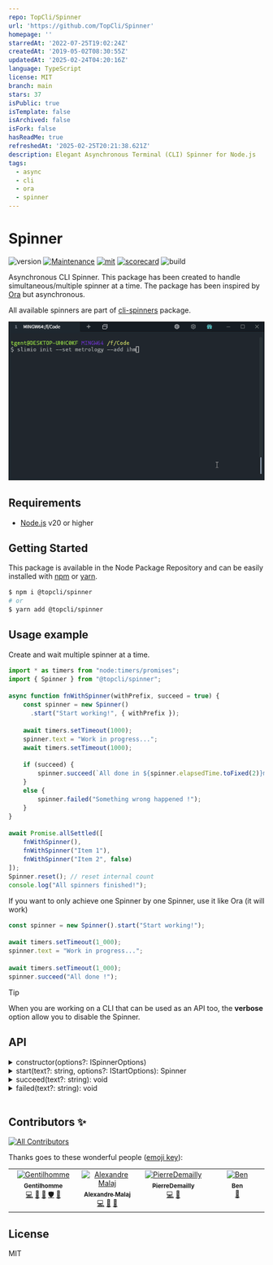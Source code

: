 ```yaml
---
repo: TopCli/Spinner
url: 'https://github.com/TopCli/Spinner'
homepage: ''
starredAt: '2022-07-25T19:02:24Z'
createdAt: '2019-05-02T08:30:55Z'
updatedAt: '2025-02-24T04:20:16Z'
language: TypeScript
license: MIT
branch: main
stars: 37
isPublic: true
isTemplate: false
isArchived: false
isFork: false
hasReadMe: true
refreshedAt: '2025-02-25T20:21:38.621Z'
description: Elegant Asynchronous Terminal (CLI) Spinner for Node.js
tags:
  - async
  - cli
  - ora
  - spinner
---
```


# Spinner

![version](https://img.shields.io/badge/dynamic/json.svg?style=for-the-badge&url=https://raw.githubusercontent.com/TopCli/Spinner/main/package.json&query=$.version&label=Version)
[![Maintenance](https://img.shields.io/badge/Maintained%3F-yes-green.svg?style=for-the-badge)](https://github.com/TopCli/Spinner/commit-activity)
[![mit](https://img.shields.io/badge/License-MIT-green.svg?style=for-the-badge)](https://github.com/TopCli/Spinner/blob/main/LICENSE)
[![scorecard](https://api.securityscorecards.dev/projects/github.com/TopCli/Spinner/badge?style=for-the-badge)](https://ossf.github.io/scorecard-visualizer/#/projects/github.com/TopCli/Spinner)
![build](https://img.shields.io/github/actions/workflow/status/TopCli/Spinner/node.js.yml?style=for-the-badge)

Asynchronous CLI Spinner. This package has been created to handle simultaneous/multiple spinner at a time. The package has been inspired by [Ora](https://github.com/sindresorhus/ora) but asynchronous.

All available spinners are part of [cli-spinners](https://github.com/sindresorhus/cli-spinners#readme) package.

<p align="center">
<img src="https://github.com/SlimIO/Governance/blob/master/docs/images/cli_init.gif">
</p>

## Requirements

- [Node.js](https://nodejs.org/en/) v20 or higher

## Getting Started

This package is available in the Node Package Repository and can be easily installed with [npm](https://docs.npmjs.com/getting-started/what-is-npm) or [yarn](https://yarnpkg.com).

```bash
$ npm i @topcli/spinner
# or
$ yarn add @topcli/spinner
```

## Usage example

Create and wait multiple spinner at a time.

```js
import * as timers from "node:timers/promises";
import { Spinner } from "@topcli/spinner";

async function fnWithSpinner(withPrefix, succeed = true) {
    const spinner = new Spinner()
      .start("Start working!", { withPrefix });

    await timers.setTimeout(1000);
    spinner.text = "Work in progress...";
    await timers.setTimeout(1000);

    if (succeed) {
        spinner.succeed(`All done in ${spinner.elapsedTime.toFixed(2)}ms !`);
    }
    else {
        spinner.failed("Something wrong happened !");
    }
}

await Promise.allSettled([
    fnWithSpinner(),
    fnWithSpinner("Item 1"),
    fnWithSpinner("Item 2", false)
]);
Spinner.reset(); // reset internal count
console.log("All spinners finished!");
```

If you want to only achieve one Spinner by one Spinner, use it like Ora (it will work)
```js
const spinner = new Spinner().start("Start working!");

await timers.setTimeout(1_000);
spinner.text = "Work in progress...";

await timers.setTimeout(1_000);
spinner.succeed("All done !");
```

> [!TIP]
> When you are working on a CLI that can be used as an API too, the **verbose** option allow you to disable the Spinner.

## API

<details><summary>constructor(options?: ISpinnerOptions)</summary>
<br>

Create a new Spinner. The **options** payload is described by the following TypeScript interface:

```ts
export interface ISpinnerOptions {
  /**
   * Spinner name (from cli-spinners lib)
   *
   * @default "dots"
   */
  name?: cliSpinners.SpinnerName;
  /**
   * Spinner frame color
   *
   * @default "white"
   */
  color?: string;
  /**
   * Do not log anything when disabled
   *
   * @default true
   */
  verbose?: boolean;
}
```

> [!TIP]
> Check [cli-spinners](https://github.com/sindresorhus/cli-spinners#readme) for all the spinner name.

```js
new Spinner({ name: "dots2" });
```

</details>

<details><summary>start(text?: string, options?: IStartOptions): Spinner</summary>

Start the spinner and optionaly write the text passed as first parameter.

The **options** payload is described by the following TypeScript interface:

```ts
export interface IStartOptions {
  withPrefix?: string;
}
```

</details>

<details><summary>succeed(text?: string): void</summary>

Stop the spinner in the CLI, write the text passed in param and mark it as succeed with a symbol.

</details>

<details><summary>failed(text?: string): void</summary>

Stop the spinner in the CLI, write the text passed in param and mark it as failed with a symbol.

</details>
<br>

## Contributors ✨

<!-- ALL-CONTRIBUTORS-BADGE:START - Do not remove or modify this section -->
[![All Contributors](https://img.shields.io/badge/all_contributors-4-orange.svg?style=flat-square)](#contributors-)
<!-- ALL-CONTRIBUTORS-BADGE:END -->

Thanks goes to these wonderful people ([emoji key](https://allcontributors.org/docs/en/emoji-key)):

<!-- ALL-CONTRIBUTORS-LIST:START - Do not remove or modify this section -->
<!-- prettier-ignore-start -->
<!-- markdownlint-disable -->
<table>
  <tbody>
    <tr>
      <td align="center" valign="top" width="14.28%"><a href="https://www.linkedin.com/in/thomas-gentilhomme/"><img src="https://avatars.githubusercontent.com/u/4438263?v=4?s=100" width="100px;" alt="Gentilhomme"/><br /><sub><b>Gentilhomme</b></sub></a><br /><a href="https://github.com/TopCli/Spinner/commits?author=fraxken" title="Code">💻</a> <a href="https://github.com/TopCli/Spinner/commits?author=fraxken" title="Documentation">📖</a> <a href="https://github.com/TopCli/Spinner/pulls?q=is%3Apr+reviewed-by%3Afraxken" title="Reviewed Pull Requests">👀</a> <a href="#security-fraxken" title="Security">🛡️</a> <a href="https://github.com/TopCli/Spinner/issues?q=author%3Afraxken" title="Bug reports">🐛</a></td>
      <td align="center" valign="top" width="14.28%"><a href="https://github.com/AlexandreMalaj"><img src="https://avatars.githubusercontent.com/u/32218832?v=4?s=100" width="100px;" alt="Alexandre Malaj"/><br /><sub><b>Alexandre Malaj</b></sub></a><br /><a href="https://github.com/TopCli/Spinner/commits?author=AlexandreMalaj" title="Code">💻</a> <a href="https://github.com/TopCli/Spinner/commits?author=AlexandreMalaj" title="Documentation">📖</a> <a href="https://github.com/TopCli/Spinner/issues?q=author%3AAlexandreMalaj" title="Bug reports">🐛</a></td>
      <td align="center" valign="top" width="14.28%"><a href="https://github.com/PierreDemailly"><img src="https://avatars.githubusercontent.com/u/39910767?v=4?s=100" width="100px;" alt="PierreDemailly"/><br /><sub><b>PierreDemailly</b></sub></a><br /><a href="https://github.com/TopCli/Spinner/commits?author=PierreDemailly" title="Code">💻</a> <a href="#maintenance-PierreDemailly" title="Maintenance">🚧</a></td>
      <td align="center" valign="top" width="14.28%"><a href="http://justie.dev"><img src="https://avatars.githubusercontent.com/u/7118300?v=4?s=100" width="100px;" alt="Ben"/><br /><sub><b>Ben</b></sub></a><br /><a href="https://github.com/TopCli/Spinner/issues?q=author%3AJUSTIVE" title="Bug reports">🐛</a></td>
    </tr>
  </tbody>
</table>

<!-- markdownlint-restore -->
<!-- prettier-ignore-end -->

<!-- ALL-CONTRIBUTORS-LIST:END -->

## License
MIT
